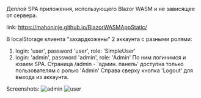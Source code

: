 Деплой SPA приложения, использующего Blazor WASM и не зависящее от сервера.

link: https://mahoninje.github.io/BlazorWASMAppStatic/

В localStorage клиента "захардкожены" 2 аккаунта с разными ролями:
1) login: 'user', password 'user', role: 'SimpleUser'
2) login: 'admin', password 'admin', role: 'Admin'
По ним логинимся и юзаем SPA. Страница /admin - 'админ. панель' доступна только пользователям с ролью 'Admin'
Справа сверху кнопка 'Logout' для выхода из аккаунта.

Screenshots:
![admin](https://user-images.githubusercontent.com/51750167/200148181-408c5647-40f9-44a8-8d47-15aeb4af76f0.PNG)
![user](https://user-images.githubusercontent.com/51750167/200148193-45bd9b41-d732-42d3-93ba-74611cc5eb60.PNG)

